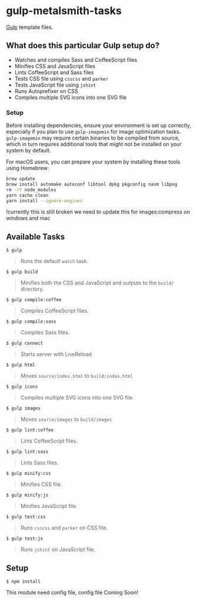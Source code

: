 gulp-metalsmith-tasks
=====

[Gulp](http://gulpjs.com/) template files.

What does this particular Gulp setup do?
----------------------------------------

- Watches and compiles Sass and CoffeeScript files
- Minifies CSS and JavaScript files
- Lints CoffeeScript and Sass files
- Tests CSS file using `csscss` and `parker`
- Tests JavaScript file using `jshint`
- Runs Autoprefixer on CSS
- Compiles multiple SVG icons into one SVG file

### Setup

Before installing dependencies, ensure your environment is set up correctly, especially if you plan to use `gulp-imagemin` for image optimization tasks. `gulp-imagemin` may require certain binaries to be compiled from source, which in turn requires additional tools that might not be installed on your system by default.

For macOS users, you can prepare your system by installing these tools using Homebrew:

```bash
brew update
brew install automake autoconf libtool dpkg pkgconfig nasm libpng
rm -rf node_modules
yarn cache clean
yarn install --ignore-engines
```

!currently this is still broken we need to update this for images:compress on windows and mac

Available Tasks
---------------

```
$ gulp
```

> Runs the default `watch` task.

```
$ gulp build
```

> Minifies both the CSS and JavaScript and outputs to the `build/` directory.

```
$ gulp compile:coffee
```

> Compiles CoffeeScript files.

```
$ gulp compile:sass
```

> Compiles Sass files.

```
$ gulp connect
```

> Starts server with LiveReload

```
$ gulp html
```

> Moves `source/index.html` to `build/index.html`

```
$ gulp icons
```

> Compiles multiple SVG icons into one SVG file.

```
$ gulp images
```

> Moves `source/images` to `build/images`

```
$ gulp lint:coffee
```

> Lints CoffeeScript files.

```
$ gulp lint:sass
```

> Lints Sass files.

```
$ gulp minify:css
```

> Minifies CSS file.

```
$ gulp minify:js
```

> Minifies JavaScript file.

```
$ gulp test:css
```

> Runs `csscss` and `parker` on CSS file.

```
$ gulp test:js
```

> Runs `jshint` on JavaScript file.

Setup
-----

```
$ npm install
```

This module need config file, config file Coming Soon!

